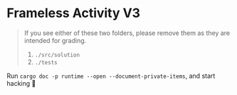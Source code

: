 # Frameless Activity V3

> If you see either of these two folders, please remove them as they are intended for grading.
>
> 1. `./src/solution`
> 2. `./tests`

Run `cargo doc -p runtime --open --document-private-items`, and start hacking 🚀
